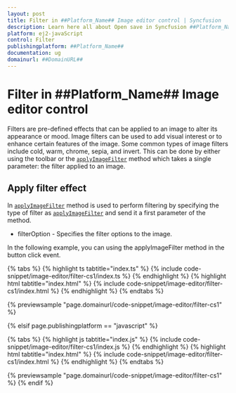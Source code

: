 ```yaml
---
layout: post
title: Filter in ##Platform_Name## Image editor control | Syncfusion
description: Learn here all about Open save in Syncfusion ##Platform_Name## Image editor control of Syncfusion Essential JS 2 and more.
platform: ej2-javaScript
control: Filter 
publishingplatform: ##Platform_Name##
documentation: ug
domainurl: ##DomainURL##
---
```


# Filter in ##Platform_Name## Image editor control

Filters are pre-defined effects that can be applied to an image to alter its appearance or mood. Image filters can be used to add visual interest or to enhance certain features of the image. Some common types of image filters include cold, warm, chrome, sepia, and invert. This can be done by either using the toolbar or the [`applyImageFilter`](../../api/image-editor/#applyimagefilter) method which takes a single parameter: the filter applied to an image.

## Apply filter effect

In [`applyImageFilter`](../../api/image-editor/#applyimagefilter) method is used to perform filtering by specifying the type of filter as [`applyImageFilter`](../../api/image-editor/#applyimagefilter) and send it a first parameter of the method.

* filterOption - Specifies the filter options to the image.

In the following example, you can using the applyImageFilter method in the button click event.

{% tabs %}
{% highlight ts tabtitle="index.ts" %}
{% include code-snippet/image-editor/filter-cs1/index.ts %}
{% endhighlight %}
{% highlight html tabtitle="index.html" %}
{% include code-snippet/image-editor/filter-cs1/index.html %}
{% endhighlight %}
{% endtabs %}
        
{% previewsample "page.domainurl/code-snippet/image-editor/filter-cs1" %}

{% elsif page.publishingplatform == "javascript" %}

{% tabs %}
{% highlight js tabtitle="index.js" %}
{% include code-snippet/image-editor/filter-cs1/index.js %}
{% endhighlight %}
{% highlight html tabtitle="index.html" %}
{% include code-snippet/image-editor/filter-cs1/index.html %}
{% endhighlight %}
{% endtabs %}

{% previewsample "page.domainurl/code-snippet/image-editor/filter-cs1" %}
{% endif %}
